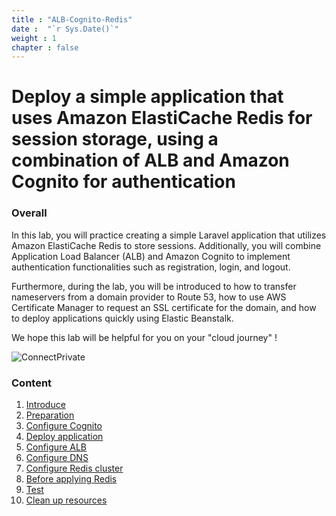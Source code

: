 ```yaml
---
title : "ALB-Cognito-Redis"
date :  "`r Sys.Date()`" 
weight : 1 
chapter : false
---
```

# Deploy a simple application that uses Amazon ElastiCache Redis for session storage, using a combination of ALB and Amazon Cognito for authentication

### Overall

 In this lab, you will practice creating a simple Laravel application that utilizes Amazon ElastiCache Redis to store sessions. Additionally, you will combine Application Load Balancer (ALB) and Amazon Cognito to implement authentication functionalities such as registration, login, and logout.

 Furthermore, during the lab, you will be introduced to how to transfer nameservers from a domain provider to Route 53, how to use AWS Certificate Manager to request an SSL certificate for the domain, and how to deploy applications quickly using Elastic Beanstalk.

 We hope this lab will be helpful for you on your "cloud journey" !


![ConnectPrivate](/images/arc-log.png) 

### Content

 1. [Introduce](1-introduce/)
 2. [Preparation](2-prerequiste/)
 3. [Configure Cognito](3-cognito/)
 4. [Deploy application](4-deploy/)
 5. [Configure ALB](5-configalb/)
 6. [Configure DNS](6-dns/)
 7. [Configure Redis cluster](7-rediscluster/)
 8. [Before applying Redis](8-beforeapplyredis/)
 9. [Test](9-test/)
 10. [Clean up resources](10-cleanup/)
